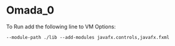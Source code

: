 # Omada_0

To Run add the following line to VM Options:

```
--module-path ./lib --add-modules javafx.controls,javafx.fxml
```
